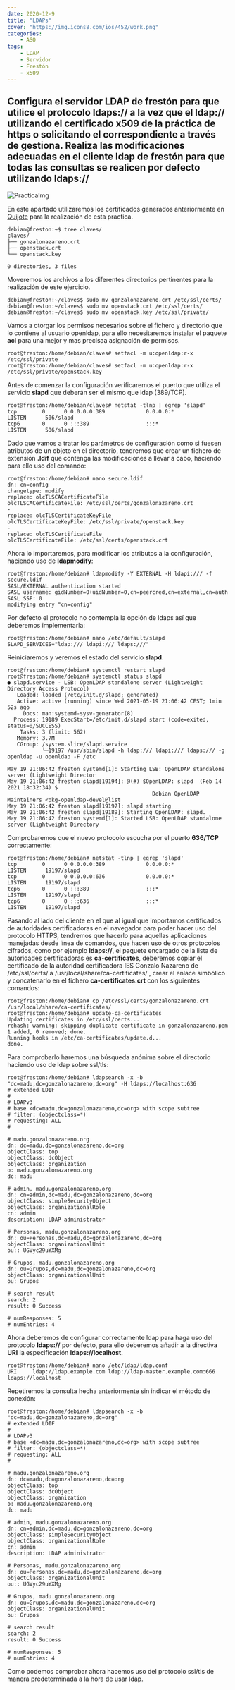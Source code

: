 ```yaml
---
date: 2020-12-9
title: "LDAPs"
cover: "https://img.icons8.com/ios/452/work.png"
categories: 
    - ASO
tags:
    - LDAP
    - Servidor
    - Frestón
    - x509 
---
```


## Configura el servidor LDAP de frestón para que utilice el protocolo ldaps:// a la vez que el ldap:// utilizando el certificado x509 de la práctica de https o solicitando el correspondiente a través de gestiona. Realiza las modificaciones adecuadas en el cliente ldap de frestón para que todas las consultas se realicen por defecto utilizando ldaps://

![PracticaImg](images/sistemas/ldap-over-ssl-1.png "ldaps logo")

En este apartado utilizaremos los certificados generados anteriormente en [Quijote](https://franmadu6.github.io/gatsbyjs/sa-open-stack-configuracion-https) para la realización de esta practica.

```shell
debian@freston:~$ tree claves/
claves/
├── gonzalonazareno.crt
├── openstack.crt
└── openstack.key

0 directories, 3 files
```

Moveremos los archivos a los diferentes directorios pertinentes para la realización de este ejercicio.
```shell
debian@freston:~/claves$ sudo mv gonzalonazareno.crt /etc/ssl/certs/
debian@freston:~/claves$ sudo mv openstack.crt /etc/ssl/certs/
debian@freston:~/claves$ sudo mv openstack.key /etc/ssl/private/
```

Vamos a otorgar los permisos necesarios sobre el fichero y directorio que lo contiene al usuario openldap, para ello necesitaremos instalar el paquete **acl** para una mejor y mas precisaa asignación de permisos.
```shell
root@freston:/home/debian/claves# setfacl -m u:openldap:r-x /etc/ssl/private
root@freston:/home/debian/claves# setfacl -m u:openldap:r-x /etc/ssl/private/openstack.key
```

Antes de comenzar la configuración verificaremos el puerto que utiliza el servicio **slapd** que deberán ser el mismo que ldap (389/TCP).
```shell
root@freston:/home/debian/claves# netstat -tlnp | egrep 'slapd'
tcp        0      0 0.0.0.0:389             0.0.0.0:*               LISTEN      506/slapd           
tcp6       0      0 :::389                  :::*                    LISTEN      506/slapd     
```


Dado que vamos a tratar los parámetros de configuración como si fuesen atributos de un objeto en el directorio, tendremos que crear un fichero de extensión **.ldif** que contenga las modificaciones a llevar a cabo, haciendo para ello uso del comando:
```shell
root@freston:/home/debian# nano secure.ldif
dn: cn=config
changetype: modify
replace: olcTLSCACertificateFile
olcTLSCACertificateFile: /etc/ssl/certs/gonzalonazareno.crt           
-
replace: olcTLSCertificateKeyFile
olcTLSCertificateKeyFile: /etc/ssl/private/openstack.key
-
replace: olcTLSCertificateFile
olcTLSCertificateFile: /etc/ssl/certs/openstack.crt
```

Ahora lo importaremos, para modificar los atributos a la configuración, haciendo uso de **ldapmodify**:
```shell
root@freston:/home/debian# ldapmodify -Y EXTERNAL -H ldapi:/// -f secure.ldif 
SASL/EXTERNAL authentication started
SASL username: gidNumber=0+uidNumber=0,cn=peercred,cn=external,cn=auth
SASL SSF: 0
modifying entry "cn=config"
```

Por defecto el protocolo no contempla la opción de ldaps así que deberemos implementarla:
```shell
root@freston:/home/debian# nano /etc/default/slapd 
SLAPD_SERVICES="ldap:/// ldapi:/// ldaps:///"
```

Reiniciaremos y veremos el estado del servicio **slapd**.
```shell
root@freston:/home/debian# systemctl restart slapd
root@freston:/home/debian# systemctl status slapd
● slapd.service - LSB: OpenLDAP standalone server (Lightweight Directory Access Protocol)
   Loaded: loaded (/etc/init.d/slapd; generated)
   Active: active (running) since Wed 2021-05-19 21:06:42 CEST; 1min 52s ago
     Docs: man:systemd-sysv-generator(8)
  Process: 19189 ExecStart=/etc/init.d/slapd start (code=exited, status=0/SUCCESS)
    Tasks: 3 (limit: 562)
   Memory: 3.7M
   CGroup: /system.slice/slapd.service
           └─19197 /usr/sbin/slapd -h ldap:/// ldapi:/// ldaps:/// -g openldap -u openldap -F /etc

May 19 21:06:42 freston systemd[1]: Starting LSB: OpenLDAP standalone server (Lightweight Director
May 19 21:06:42 freston slapd[19194]: @(#) $OpenLDAP: slapd  (Feb 14 2021 18:32:34) $
                                              Debian OpenLDAP Maintainers <pkg-openldap-devel@list
May 19 21:06:42 freston slapd[19197]: slapd starting
May 19 21:06:42 freston slapd[19189]: Starting OpenLDAP: slapd.
May 19 21:06:42 freston systemd[1]: Started LSB: OpenLDAP standalone server (Lightweight Directory
```

Comprobaremos que el nuevo protocolo escucha por el puerto **636/TCP** correctamente:
```shell
root@freston:/home/debian# netstat -tlnp | egrep 'slapd'
tcp        0      0 0.0.0.0:389             0.0.0.0:*               LISTEN      19197/slapd         
tcp        0      0 0.0.0.0:636             0.0.0.0:*               LISTEN      19197/slapd         
tcp6       0      0 :::389                  :::*                    LISTEN      19197/slapd         
tcp6       0      0 :::636                  :::*                    LISTEN      19197/slapd         
```

Pasando al lado del cliente en el que al igual que importamos certificados de autoridades certificadoras en el navegador para poder hacer uso del protocolo HTTPS, tendremos que hacerlo para aquellas aplicaciones manejadas desde línea de comandos, que hacen uso de otros protocolos cifrados, como por ejemplo **ldaps://**, el paquete encargado de la lista de autoridades certificadoras es **ca-certificates**, deberemos copiar el certificado de la autoridad certificadora IES Gonzalo Nazareno de /etc/ssl/certs/ a /usr/local/share/ca-certificates/ , crear el enlace simbólico y concatenarlo en el fichero **ca-certificates.crt** con los siguientes comandos:
```shell
root@freston:/home/debian# cp /etc/ssl/certs/gonzalonazareno.crt /usr/local/share/ca-certificates/
root@freston:/home/debian# update-ca-certificates 
Updating certificates in /etc/ssl/certs...
rehash: warning: skipping duplicate certificate in gonzalonazareno.pem
1 added, 0 removed; done.
Running hooks in /etc/ca-certificates/update.d...
done.
```

Para comprobarlo haremos una búsqueda anónima sobre el directorio haciendo uso de ldap sobre ssl/tls:
```shell
root@freston:/home/debian# ldapsearch -x -b "dc=madu,dc=gonzalonazareno,dc=org" -H ldaps://localhost:636
# extended LDIF
#
# LDAPv3
# base <dc=madu,dc=gonzalonazareno,dc=org> with scope subtree
# filter: (objectclass=*)
# requesting: ALL
#

# madu.gonzalonazareno.org
dn: dc=madu,dc=gonzalonazareno,dc=org
objectClass: top
objectClass: dcObject
objectClass: organization
o: madu.gonzalonazareno.org
dc: madu

# admin, madu.gonzalonazareno.org
dn: cn=admin,dc=madu,dc=gonzalonazareno,dc=org
objectClass: simpleSecurityObject
objectClass: organizationalRole
cn: admin
description: LDAP administrator

# Personas, madu.gonzalonazareno.org
dn: ou=Personas,dc=madu,dc=gonzalonazareno,dc=org
objectClass: organizationalUnit
ou:: UGVyc29uYXMg

# Grupos, madu.gonzalonazareno.org
dn: ou=Grupos,dc=madu,dc=gonzalonazareno,dc=org
objectClass: organizationalUnit
ou: Grupos

# search result
search: 2
result: 0 Success

# numResponses: 5
# numEntries: 4
```


Ahora deberemos de configurar correctamente ldap para haga uso del protocolo **ldaps://** por defecto, para ello deberemos añadir a la directiva **URI** la especificación **ldaps://localhost**.
```shell
root@freston:/home/debian# nano /etc/ldap/ldap.conf
URI     ldap://ldap.example.com ldap://ldap-master.example.com:666 ldaps://localhost
```

Repetiremos la consulta hecha anteriormente sin indicar el método de conexión:
```shell
root@freston:/home/debian# ldapsearch -x -b "dc=madu,dc=gonzalonazareno,dc=org"
# extended LDIF
#
# LDAPv3
# base <dc=madu,dc=gonzalonazareno,dc=org> with scope subtree
# filter: (objectclass=*)
# requesting: ALL
#

# madu.gonzalonazareno.org
dn: dc=madu,dc=gonzalonazareno,dc=org
objectClass: top
objectClass: dcObject
objectClass: organization
o: madu.gonzalonazareno.org
dc: madu

# admin, madu.gonzalonazareno.org
dn: cn=admin,dc=madu,dc=gonzalonazareno,dc=org
objectClass: simpleSecurityObject
objectClass: organizationalRole
cn: admin
description: LDAP administrator

# Personas, madu.gonzalonazareno.org
dn: ou=Personas,dc=madu,dc=gonzalonazareno,dc=org
objectClass: organizationalUnit
ou:: UGVyc29uYXMg

# Grupos, madu.gonzalonazareno.org
dn: ou=Grupos,dc=madu,dc=gonzalonazareno,dc=org
objectClass: organizationalUnit
ou: Grupos

# search result
search: 2
result: 0 Success

# numResponses: 5
# numEntries: 4
```

Como podemos comprobar ahora hacemos uso del protocolo ssl/tls de manera predeterminada a la hora de usar ldap.